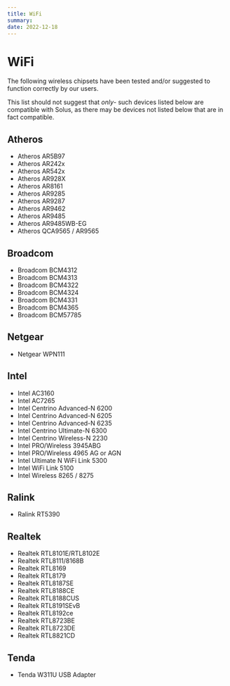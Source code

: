 ```yaml
---
title: WiFi
summary: 
date: 2022-12-18
---
```


# WiFi

The following wireless chipsets have been tested and/or suggested to function correctly by our users.

This list should not suggest that *only*- such devices listed below are compatible with Solus, as there may be devices not listed below that are in fact compatible.

## Atheros

- Atheros AR5B97
- Atheros AR242x
- Atheros AR542x
- Atheros AR928X
- Atheros AR8161
- Atheros AR9285
- Atheros AR9287
- Atheros AR9462
- Atheros AR9485
- Atheros AR9485WB-EG
- Atheros QCA9565 / AR9565

## Broadcom

- Broadcom BCM4312
- Broadcom BCM4313
- Broadcom BCM4322
- Broadcom BCM4324
- Broadcom BCM4331
- Broadcom BCM4365
- Broadcom BCM57785

## Netgear

- Netgear WPN111

## Intel

- Intel AC3160
- Intel AC7265
- Intel Centrino Advanced-N 6200
- Intel Centrino Advanced-N 6205
- Intel Centrino Advanced-N 6235
- Intel Centrino Ultimate-N 6300
- Intel Centrino Wireless-N 2230
- Intel PRO/Wireless 3945ABG
- Intel PRO/Wireless 4965 AG or AGN
- Intel Ultimate N WiFi Link 5300
- Intel WiFi Link 5100
- Intel Wireless 8265 / 8275

## Ralink

- Ralink RT5390

## Realtek

- Realtek RTL8101E/RTL8102E
- Realtek RTL8111/8168B
- Realtek RTL8169
- Realtek RTL8179
- Realtek RTL8187SE
- Realtek RTL8188CE
- Realtek RTL8188CUS
- Realtek RTL8191SEvB
- Realtek RTL8192ce
- Realtek RTL8723BE
- Realtek RTL8723DE
- Realtek RTL8821CD

## Tenda

- Tenda W311U USB Adapter
